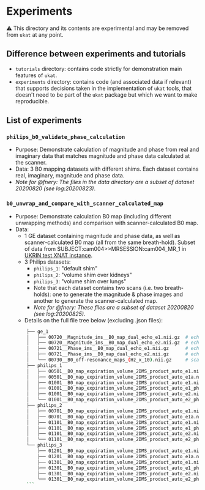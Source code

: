 # Experiments

:warning: This directory and its contents are experimental and may be removed from `ukat` at any point.

## Difference between experiments and tutorials

- `tutorials` directory: contains code strictly for demonstration main features of `ukat`.
- `experiments` directory: contains code (and associated data if relevant) that supports decisions taken in the implementation of `ukat` tools, that doesn't need to be part of the `ukat` package but which we want to make reproducible.

## List of experiments

### `philips_b0_validate_phase_calculation`

- Purpose: Demonstrate calculation of magnitude and phase from real and imaginary data that matches magnitude and phase data calculated at the scanner.
- Data: 3 B0 mapping datasets with different shims. Each dataset contains real, imaginary, magnitude and phase data.
- _Note for @fnery: The files in the data directory are a subset of dataset 20200820 (see log:20200823)_.

### `b0_unwrap_and_compare_with_scanner_calculated_map`
- Purpose: Demonstrate calculation B0 map (including different unwrapping methods) and comparison with scanner-calculated B0 map.
- Data:
    - 1 GE dataset containing magnitude and phase data, as well as scanner-calculated B0 map (all from the same breath-hold). Subset of data from SUBJECT:cam004>>MRSESSION:cam004_MR_1 in [UKRIN test XNAT instance](https://test-ukrin.dpuk.org).
    - 3 Philips datasets:
        - `philips_1`: "default shim"
        - `philips_2`: "volume shim over kidneys"
        - `philips_3`: "volume shim over lungs"
        - Note that each dataset contains two scans (i.e. two breath-holds): one to generate the magnitude & phase images and another to generate the scanner-calculated map.
        - _Note for @fnery: These files are a subset of dataset 20200820 (see log:20200825)_.
    - Details on the full file tree below (excluding .json files):
    ```bash
        ├── ge_1
        │   ├── 00720__Magnitude_ims__B0_map_dual_echo_e1.nii.gz  # echo 1 magnitude
        │   ├── 00720__Magnitude_ims__B0_map_dual_echo_e2.nii.gz  # echo 2 magnitude
        │   ├── 00721__Phase_ims__B0_map_dual_echo_e1.nii.gz      # echo 1 phase
        │   ├── 00721__Phase_ims__B0_map_dual_echo_e2.nii.gz      # echo 2 phase
        │   └── 00730__B0_off-resonance_maps_(Hz_x_10).nii.gz     # scanner-calculated B0 map
        ├── philips_1
        │   ├── 00501__B0_map_expiration_volume_2DMS_product_auto_e1.nii.gz     # (won't be used) magnitude corresponding to series with scanner-calculated b0 map
        │   ├── 00501__B0_map_expiration_volume_2DMS_product_auto_e1a.nii.gz    # scanner-calculated B0 map
        │   ├── 01001__B0_map_expiration_volume_2DMS_product_auto_e1.nii.gz     # echo 1 magnitude
        │   ├── 01001__B0_map_expiration_volume_2DMS_product_auto_e1_ph.nii.gz  # echo 1 phase
        │   ├── 01001__B0_map_expiration_volume_2DMS_product_auto_e2.nii.gz     # echo 2 magnitude
        │   └── 01001__B0_map_expiration_volume_2DMS_product_auto_e2_ph.nii.gz  # echo 2 phase
        ├── philips_2
        │   ├── 00701__B0_map_expiration_volume_2DMS_product_auto_e1.nii.gz     # (won't be used) magnitude corresponding to series with scanner-calculated b0 map
        │   ├── 00701__B0_map_expiration_volume_2DMS_product_auto_e1a.nii.gz    # scanner-calculated B0 map
        │   ├── 01101__B0_map_expiration_volume_2DMS_product_auto_e1.nii.gz     # echo 1 magnitude
        │   ├── 01101__B0_map_expiration_volume_2DMS_product_auto_e1_ph.nii.gz  # echo 1 phase
        │   ├── 01101__B0_map_expiration_volume_2DMS_product_auto_e2.nii.gz     # echo 2 magnitude
        │   └── 01101__B0_map_expiration_volume_2DMS_product_auto_e2_ph.nii.gz  # echo 2 phase
        └── philips_3
            ├── 01201__B0_map_expiration_volume_2DMS_product_auto_e1.nii.gz     # (won't be used) magnitude corresponding to series with scanner-calculated b0 map
            ├── 01201__B0_map_expiration_volume_2DMS_product_auto_e1a.nii.gz    # scanner-calculated B0 map
            ├── 01301__B0_map_expiration_volume_2DMS_product_auto_e1.nii.gz     # echo 1 magnitude
            ├── 01301__B0_map_expiration_volume_2DMS_product_auto_e1_ph.nii.gz  # echo 1 phase
            ├── 01301__B0_map_expiration_volume_2DMS_product_auto_e2.nii.gz     # echo 2 magnitude
            └── 01301__B0_map_expiration_volume_2DMS_product_auto_e2_ph.nii.gz  # echo 2 phase
        ```

